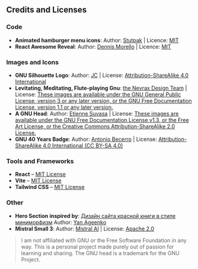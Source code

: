 ## Credits and Licenses

### Code
- **Animated hamburger menu icons**: Author: [Stutpak](https://www.stutpak.com) | Licence: [MIT](https://github.com/cyntler/hamburger-react/blob/master/license.md)
- **React Awesome Reveal**: Author: [Dennis Morello](https://github.com/morellodev) | Licence: [MIT](https://github.com/awesome-reveal/react-awesome-reveal/tree/main?tab=MIT-1-ov-file#readme)

### Images and Icons
- **GNU Silhouette Logo**: Author: [JC](https://www.gnu.org/graphics/gnu-silhouette-logos/gnu-silhouette-logos.html) | License: [Attribution-ShareAlike 4.0 International](https://creativecommons.org/licenses/by-sa/4.0/)
- **Levitating, Meditating, Flute-playing Gnu**: [the Nevrax Design Team](https://www.gnu.org/graphics/meditate.html.en) | License: [These images are available under the GNU General Public License, version 3 or any later version, or the GNU Free Documentation License, version 1.1 or any later version.](https://www.gnu.org/licenses/gpl-3.0.html)
- **A GNU Head**: Author: [Etienne Suvasa](https://www.gnu.org/graphics/agnuhead.html) | License: [These images are available under the GNU Free Documentation License v1.3, or the Free Art License, or the Creative Commons Attribution-ShareAlike 2.0 License.](https://www.gnu.org/licenses/fdl-1.3.html)
- **GNU 40 Years Badge**: Author: [Antonio Becerro](https://www.gnu.org/gnu40/?ref=news.dyne.org) | License: [Attribution-ShareAlike 4.0 International (CC BY-SA 4.0)](https://creativecommons.org/licenses/by-sa/4.0/)

### Tools and Frameworks
- **React** – [MIT License](https://github.com/facebook/react/blob/main/LICENSE)
- **Vite** – [MIT License](https://github.com/vitejs/vite/blob/main/LICENSE)
- **Tailwind CSS** – [MIT License](https://github.com/tailwindlabs/tailwindcss/blob/master/LICENSE)

### Other
- **Hero Section inspired by**: [Дизайн сайта красной книги в стиле миниморфизм](https://dribbble.com/shots/16493489-) Author: [Yan Ageenko](https://dribbble.com/yanageenko)
- **Mistral Small 3**: Author: [Mistral AI](https://mistral.ai) | License: [Apache 2.0](https://github.com/mistralai/mistral-src/blob/main/LICENSE)

> I am not affiliated with GNU or the Free Software Foundation in any way. This is a personal project made purely out of passion for learning and sharing.
> The GNU head is a trademark for the GNU Project.
